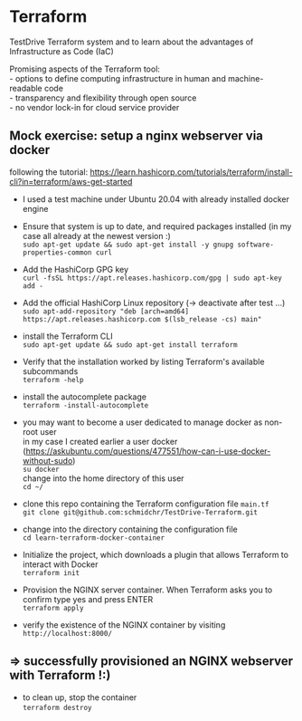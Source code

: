 # Terraform
TestDrive Terraform system and to learn about the advantages of Infrastructure as Code (IaC)

Promising aspects of the Terraform tool:<br>
	- options to define computing infrastructure in human and machine-readable code<br>
	- transparency and flexibility through open source<br>
	- no vendor lock-in for cloud service provider<br>
	
## Mock exercise: setup a nginx webserver via docker
 following the tutorial: https://learn.hashicorp.com/tutorials/terraform/install-cli?in=terraform/aws-get-started

- I used a test machine under Ubuntu 20.04 with already installed docker engine<br>

- Ensure that system is up to date, and required packages installed (in my case all already at the newest version :) <br>
  `sudo apt-get update && sudo apt-get install -y gnupg software-properties-common curl`
 
- Add the HashiCorp GPG key <br>
  `curl -fsSL https://apt.releases.hashicorp.com/gpg | sudo apt-key add -`

- Add the official HashiCorp Linux repository (-> deactivate after test ...) <br>
  `sudo apt-add-repository "deb [arch=amd64] https://apt.releases.hashicorp.com $(lsb_release -cs) main"`

- install the Terraform CLI <br>
  `sudo apt-get update && sudo apt-get install terraform`

- Verify that the installation worked by listing Terraform's available subcommands <br>
  `terraform -help`

- install the autocomplete package <br>
  `terraform -install-autocomplete`

- you may want to become a user dedicated to manage docker as non-root user<br>
in my case I created earlier a user docker (https://askubuntu.com/questions/477551/how-can-i-use-docker-without-sudo)<br>
  `su docker`<br>
change into the home directory of this user<br>
  `cd ~/`

- clone this repo containing the Terraform configuration file `main.tf` <br>
  `git clone git@github.com:schmidchr/TestDrive-Terraform.git`

- change into the directory containing the configuration file <br>
  `cd learn-terraform-docker-container`

- Initialize the project, which downloads a plugin that allows Terraform to interact with Docker <br>
  `terraform init`

- Provision the NGINX server container. When Terraform asks you to confirm type yes and press ENTER <br>
  `terraform apply`

- verify the existence of the NGINX container by visiting <br>
  `http://localhost:8000/`

## => successfully provisioned an NGINX webserver with Terraform !:)

- to clean up, stop the container <br>
  `terraform destroy`
